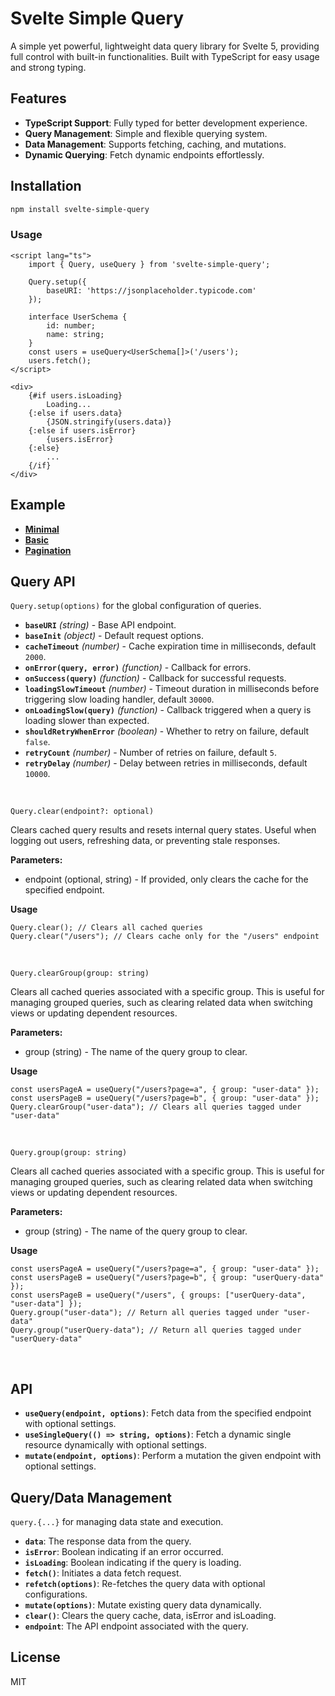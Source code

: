 # Svelte Simple Query

A simple yet powerful, lightweight data query library for Svelte 5, providing full control with built-in functionalities. Built with TypeScript for easy usage and strong typing.

## Features

- **TypeScript Support**: Fully typed for better development experience.
- **Query Management**: Simple and flexible querying system.
- **Data Management**: Supports fetching, caching, and mutations.
- **Dynamic Querying**: Fetch dynamic endpoints effortlessly.

## Installation

```bash
npm install svelte-simple-query
```

### Usage

```svelte
<script lang="ts">
	import { Query, useQuery } from 'svelte-simple-query';

	Query.setup({
		baseURI: 'https://jsonplaceholder.typicode.com'
	});

	interface UserSchema {
		id: number;
		name: string;
	}
	const users = useQuery<UserSchema[]>('/users');
	users.fetch();
</script>

<div>
	{#if users.isLoading}
		Loading...
	{:else if users.data}
		{JSON.stringify(users.data)}
	{:else if users.isError}
		{users.isError}
	{:else}
		...
	{/if}
</div>
```

## Example

- **[Minimal](https://github.com/harryhdt/svelte-simple-query/tree/main/src/routes/example/minimal)**
- **[Basic](https://github.com/harryhdt/svelte-simple-query/tree/main/src/routes/example/basic)**
- **[Pagination](https://github.com/harryhdt/svelte-simple-query/tree/main/src/routes/example/pagination)**

## Query API

`Query.setup(options)` for the global configuration of queries.

- **`baseURI`** _(string)_ - Base API endpoint.
- **`baseInit`** _(object)_ - Default request options.
- **`cacheTimeout`** _(number)_ - Cache expiration time in milliseconds, default `2000`.
- **`onError(query, error)`** _(function)_ - Callback for errors.
- **`onSuccess(query)`** _(function)_ - Callback for successful requests.
- **`loadingSlowTimeout`** _(number)_ - Timeout duration in milliseconds before triggering slow loading handler, default `30000`.
- **`onLoadingSlow(query)`** _(function)_ - Callback triggered when a query is loading slower than expected.
- **`shouldRetryWhenError`** _(boolean)_ - Whether to retry on failure, default `false`.
- **`retryCount`** _(number)_ - Number of retries on failure, default `5`.
- **`retryDelay`** _(number)_ - Delay between retries in milliseconds, default `10000`.

<br>

`Query.clear(endpoint?: optional)`

Clears cached query results and resets internal query states. Useful when logging out users, refreshing data, or preventing stale responses.

**Parameters:**

- endpoint (optional, string) - If provided, only clears the cache for the specified endpoint.

**Usage**

```
Query.clear(); // Clears all cached queries
Query.clear("/users"); // Clears cache only for the "/users" endpoint
```

<br>

`Query.clearGroup(group: string)`

Clears all cached queries associated with a specific group. This is useful for managing grouped queries, such as clearing related data when switching views or updating dependent resources.

**Parameters:**

- group (string) - The name of the query group to clear.

**Usage**

```
const usersPageA = useQuery("/users?page=a", { group: "user-data" });
const usersPageB = useQuery("/users?page=b", { group: "user-data" });
Query.clearGroup("user-data"); // Clears all queries tagged under "user-data"
```

<br>

`Query.group(group: string)`

Clears all cached queries associated with a specific group. This is useful for managing grouped queries, such as clearing related data when switching views or updating dependent resources.

**Parameters:**

- group (string) - The name of the query group to clear.

**Usage**

```
const usersPageA = useQuery("/users?page=a", { group: "user-data" });
const usersPageB = useQuery("/users?page=b", { group: "userQuery-data" });
const usersPageB = useQuery("/users", { groups: ["userQuery-data", "user-data"] });
Query.group("user-data"); // Return all queries tagged under "user-data"
Query.group("userQuery-data"); // Return all queries tagged under "userQuery-data"
```

<br>

## API

- **`useQuery(endpoint, options)`**: Fetch data from the specified endpoint with optional settings.
- **`useSingleQuery(() => string, options)`**: Fetch a dynamic single resource dynamically with optional settings.
- **`mutate(endpoint, options)`**: Perform a mutation the given endpoint with optional settings.

## Query/Data Management

`query.{...}` for managing data state and execution.

- **`data`**: The response data from the query.
- **`isError`**: Boolean indicating if an error occurred.
- **`isLoading`**: Boolean indicating if the query is loading.
- **`fetch()`**: Initiates a data fetch request.
- **`refetch(options)`**: Re-fetches the query data with optional configurations.
- **`mutate(options)`**: Mutate existing query data dynamically.
- **`clear()`**: Clears the query cache, data, isError and isLoading.
- **`endpoint`**: The API endpoint associated with the query.

## License

MIT
